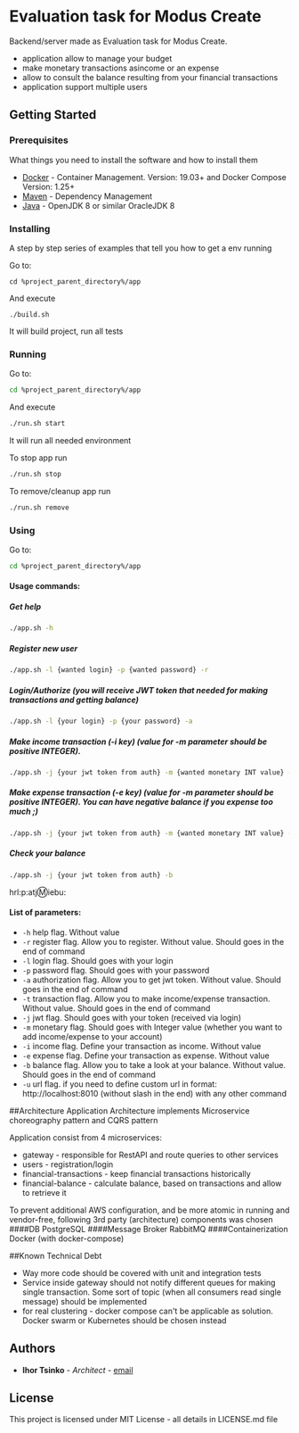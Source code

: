 # Evaluation task for Modus Create

Backend/server made as Evaluation task for Modus Create.
 - application allow to manage your budget 
 - make monetary transactions asincome or an expense
 - allow to consult the balance resulting from your financial transactions
 - application support multiple users

## Getting Started


### Prerequisites

What things you need to install the software and how to install them

* [Docker](https://www.docker.com/community-edition#/download) - Container Management. Version: 19.03+ and Docker Compose  Version: 1.25+
* [Maven](https://maven.apache.org/) - Dependency Management
* [Java](http://openjdk.java.net/install/) - OpenJDK 8 or similar OracleJDK 8

### Installing

A step by step series of examples that tell you how to get a env running

Go to:

```
cd %project_parent_directory%/app
```

And execute

```
./build.sh
```
It will build project, run all tests

### Running
Go to:

```bash
cd %project_parent_directory%/app
```

And execute

```bash
./run.sh start
```

It will run all needed environment

To stop app run

```bash
./run.sh stop
```
To remove/cleanup app run

```bash
./run.sh remove
```

### Using

Go to:

```bash
cd %project_parent_directory%/app
```
#### Usage commands:

##### Get help

```bash
./app.sh -h
```
##### Register new user

```bash
./app.sh -l {wanted login} -p {wanted password} -r
```

##### Login/Authorize (you will receive JWT token that needed for making transactions and getting balance)
```bash
./app.sh -l {your login} -p {your password} -a
```

##### Make income transaction (-i key) (value for -m parameter should be positive INTEGER).
```bash
./app.sh -j {your jwt token from auth} -m {wanted monetary INT value} -i -t
```

##### Make expense transaction (-e key) (value for -m parameter should be positive INTEGER). You can have negative balance if you expense too much ;)
```bash
./app.sh -j {your jwt token from auth} -m {wanted monetary INT value} -e -t
```

##### Check your balance
```bash
./app.sh -j {your jwt token from auth} -b
```
hrl:p:atj:m:iebu:
#### List of parameters:
* ```-h```    help flag. Without value
* ```-r```    register flag. Allow you to register. Without value. Should goes in the end of command
* ```-l```    login flag. Should goes with your login
* ```-p```    password flag. Should goes with your password
* ```-a```    authorization flag. Allow you to get jwt token. Without value. Should goes in the end of command
* ```-t```    transaction flag. Allow you to make income/expense transaction. Without value. Should goes in the end of command
* ```-j```    jwt flag. Should goes with your token (received via login)
* ```-m```    monetary flag. Should goes with Integer value (whether you want to add income/expense to your account)
* ```-i```    income flag. Define your transaction as income. Without value
* ```-e```    expense  flag. Define your transaction as expense. Without value
* ```-b```    balance flag. Allow you to take a look at your balance. Without value. Should goes in the end of command
* ```-u```    url flag. if you need to define custom url in format: http://localhost:8010 (without slash in the end) with any other command

##Architecture
Application Architecture implements Microservice choreography pattern and CQRS pattern

Application consist from 4 microservices:
* gateway - responsible for RestAPI and route queries to other services
* users - registration/login
* financial-transactions - keep financial transactions historically
* financial-balance - calculate balance, based on transactions and allow to retrieve it

To prevent additional AWS configuration, and be more atomic in running and vendor-free, following 3rd party (architecture) components was chosen
####DB
PostgreSQL
####Message Broker
RabbitMQ
####Containerization
Docker (with docker-compose)

##Known Technical Debt
* Way more code should be covered with unit and integration tests
* Service inside gateway should not notify different queues for making single transaction. Some sort of topic (when all consumers read single message) should be implemented
* for real clustering - docker compose can't be applicable as solution. Docker swarm or Kubernetes should be chosen instead  

## Authors

* **Ihor Tsinko** - *Architect* - [email](igor.tsinko@gmail.com)

## License

This project is licensed under MIT License - all details in LICENSE.md file